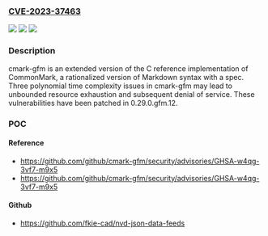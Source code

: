 ### [CVE-2023-37463](https://cve.mitre.org/cgi-bin/cvename.cgi?name=CVE-2023-37463)
![](https://img.shields.io/static/v1?label=Product&message=cmark-gfm&color=blue)
![](https://img.shields.io/static/v1?label=Version&message=%3D%20%3C%200.29.0.gfm.12%20&color=brighgreen)
![](https://img.shields.io/static/v1?label=Vulnerability&message=CWE-400%3A%20Uncontrolled%20Resource%20Consumption&color=brighgreen)

### Description

cmark-gfm is an extended version of the C reference implementation of CommonMark, a rationalized version of Markdown syntax with a spec. Three polynomial time complexity issues in cmark-gfm may lead to unbounded resource exhaustion and subsequent denial of service. These vulnerabilities have been patched in 0.29.0.gfm.12.

### POC

#### Reference
- https://github.com/github/cmark-gfm/security/advisories/GHSA-w4qg-3vf7-m9x5
- https://github.com/github/cmark-gfm/security/advisories/GHSA-w4qg-3vf7-m9x5

#### Github
- https://github.com/fkie-cad/nvd-json-data-feeds

